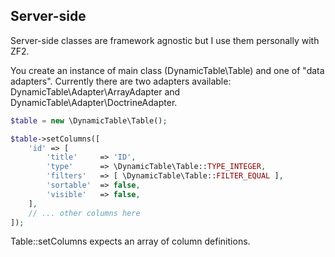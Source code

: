 Server-side
-----------

Server-side classes are framework agnostic but I use them personally with ZF2.

You create an instance of main class (DynamicTable\Table) and one of "data adapters". Currently there are two adapters available: DynamicTable\Adapter\ArrayAdapter and DynamicTable\Adapter\DoctrineAdapter.

```php
$table = new \DynamicTable\Table();

$table->setColumns([
    'id' => [
        'title'     => 'ID',
        'type'      => \DynamicTable\Table::TYPE_INTEGER,
        'filters'   => [ \DynamicTable\Table::FILTER_EQUAL ],
        'sortable'  => false,
        'visible'   => false,
    ],
    // ... other columns here
]);
```

Table::setColumns expects an array of column definitions.
